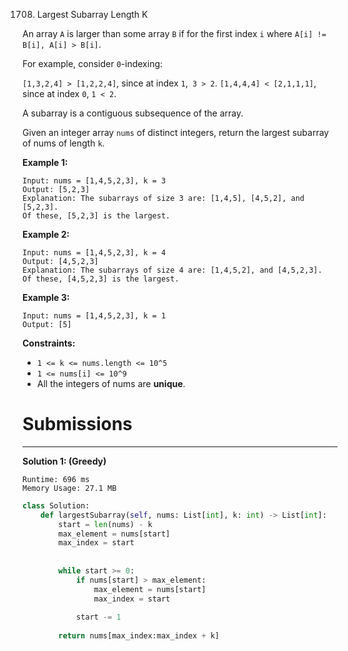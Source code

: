 1708. Largest Subarray Length K

An array `A` is larger than some array `B` if for the first index `i` where `A[i] != B[i], A[i] > B[i]`.

For example, consider `0`-indexing:

`[1,3,2,4] > [1,2,2,4]`, since at index `1`,` 3 > 2`.
`[1,4,4,4] < [2,1,1,1]`, since at index `0`, `1 < 2`.

A subarray is a contiguous subsequence of the array.

Given an integer array `nums` of distinct integers, return the largest subarray of nums of length `k`.

 

**Example 1:**
```
Input: nums = [1,4,5,2,3], k = 3
Output: [5,2,3]
Explanation: The subarrays of size 3 are: [1,4,5], [4,5,2], and [5,2,3].
Of these, [5,2,3] is the largest.
```

**Example 2:**
```
Input: nums = [1,4,5,2,3], k = 4
Output: [4,5,2,3]
Explanation: The subarrays of size 4 are: [1,4,5,2], and [4,5,2,3].
Of these, [4,5,2,3] is the largest.
```

**Example 3:**
```
Input: nums = [1,4,5,2,3], k = 1
Output: [5]
```

**Constraints:**

* `1 <= k <= nums.length <= 10^5`
* `1 <= nums[i] <= 10^9`
* All the integers of nums are **unique**.

# Submissions
---
**Solution 1: (Greedy)**
```
Runtime: 696 ms
Memory Usage: 27.1 MB
```
```python
class Solution:
    def largestSubarray(self, nums: List[int], k: int) -> List[int]:
        start = len(nums) - k
        max_element = nums[start]
        max_index = start
        
        
        while start >= 0:
            if nums[start] > max_element:
                max_element = nums[start]
                max_index = start
            
            start -= 1
        
        return nums[max_index:max_index + k]
```